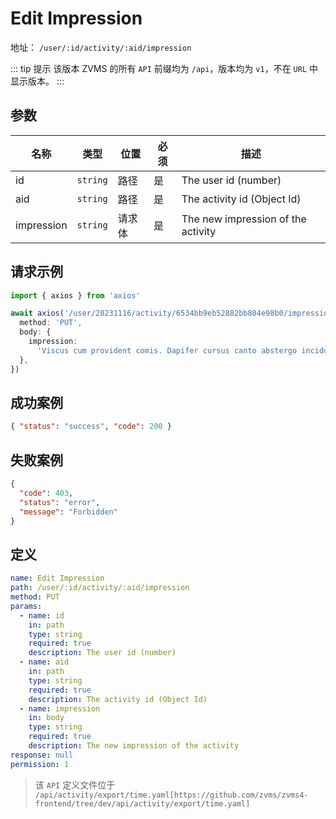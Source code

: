 # Edit Impression<Badge type="warning" text="PUT" />

地址： `/user/:id/activity/:aid/impression`

::: tip 提示
该版本 ZVMS 的所有 `API` 前缀均为 `/api`，版本均为 `v1`，不在 `URL` 中显示版本。
:::

## 参数

| 名称       | 类型     | 位置   | 必须 | 描述                               |
| ---------- | -------- | ------ | ---- | ---------------------------------- |
| id         | `string` | 路径   | 是   | The user id (number)               |
| aid        | `string` | 路径   | 是   | The activity id (Object Id)        |
| impression | `string` | 请求体 | 是   | The new impression of the activity |

## 请求示例

```typescript
import { axios } from 'axios'

await axios('/user/20231116/activity/6534bb9eb52882bb804e98b0/impression', {
  method: 'PUT',
  body: {
    impression:
      'Viscus cum provident comis. Dapifer cursus canto abstergo incidunt capillus earum studio. Cur delibero excepturi iste vulariter thermae.',
  },
})
```

## 成功案例

```json
{ "status": "success", "code": 200 }
```

## 失败案例

```json
{
  "code": 403,
  "status": "error",
  "message": "Forbidden"
}
```

## 定义

```yaml
name: Edit Impression
path: /user/:id/activity/:aid/impression
method: PUT
params:
  - name: id
    in: path
    type: string
    required: true
    description: The user id (number)
  - name: aid
    in: path
    type: string
    required: true
    description: The activity id (Object Id)
  - name: impression
    in: body
    type: string
    required: true
    description: The new impression of the activity
response: null
permission: 1
```

> 该 `API` 定义文件位于 `/api/activity/export/time.yaml[https://github.com/zvms/zvms4-frontend/tree/dev/api/activity/export/time.yaml]`
